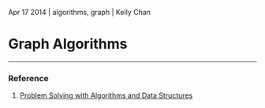 Apr 17 2014 | algorithms, graph | Kelly Chan
# Graph Algorithms

---
### Reference
1. [Problem Solving with Algorithms and Data Structures](http://interactivepython.org/courselib/static/pythonds/index.html)
